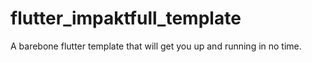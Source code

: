 # flutter_impaktfull_template

A barebone flutter template that will get you up and running in no time.
